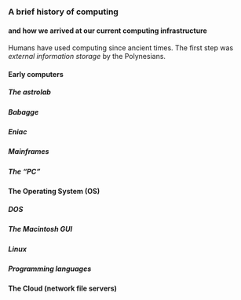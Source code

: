 ### A brief history of computing

#### and how we arrived at our current computing infrastructure

Humans have used computing since ancient times. The first step was *external information storage* by the Polynesians. 



#### Early computers

##### The astrolab



##### Babagge



##### Eniac



##### Mainframes



#####  The “PC”



#### The Operating System (OS)



##### DOS



##### The Macintosh GUI



##### Linux



##### Programming languages



#### The Cloud (network file servers)









